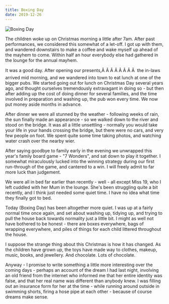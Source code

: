 ```yaml
---
title: Boxing Day
date: 2019-12-26
---
```


![Boxing Day](https://source.unsplash.com/l7dbl-sUg3k/1600x900)

The children woke up on Christmas morning a little after 7am. After past performances, we considered this somewhat of a let-off. I got up with them, and wandered downstairs to make a coffee and wake myself up ahead of the mayhem to come. Within half an hour everybody else had gathered in the lounge for the annual mayhem.

It was a good day. After opening our presents,Ã Ã Ã Ã Ã Ã Ã Ã  the in-laws arrived mid morning, and we wandered into town to eat lunch at one of the bigger pubs. We started going out for lunch on Christmas Day several years ago, and thought ourselves tremendously extravagant in doing so - but then after adding up the cost of doing dinner for several families, and the time involved in preparation and washing up, the pub won every time. We now put money aside months in advance.

After dinner we were all stunned by the weather - following weeks of rain, the sun finally made an appearance - so we walked down to the river and stood on the bridge. It was all a little unsettling - normally you would take your life in your hands crossing the bridge, but there were no cars, and very few people on foot. We spent quite some time taking photos, and watching water crash over the nearby wier.

After saying goodbye to family early in the evening we unwrapped this year's family board game - "7 Wonders", and sat down to play it together. I somewhat miraculously lucked into the winning strategy during our first run-through of the game, and cantered to a win. I will freely admit to far more luck than judgement.

We were all in bed far earlier than recently - well - all except Miss 19, who I left cuddled with her Mum in the lounge. She's been struggling quite a bit recently, and I think just needed some quiet time. I have no idea what time they finally got to bed.

Today (Boxing Day) has been altogether more quiet. I was up at a fairly normal time once again, and set about washing up, tidying up, and trying to pull the house back towards normality just a little bit. I might as well not have bothered to be honest - there are boxes everywhere, bags of wrapping everywhere, and piles of things for each child littered throughout the house.

I suppose the strange thing about this Christmas is how it has changed. As the children have grown up, the toys have made way to clothes, makeup, music, books, and jewellery. And chocolate. Lots of chocolate.

Anyway - I promise to write something a little more interesting over the coming days - perhaps an account of the dream I had last night, involving an old friend from the internet who informed me that her entire identity was false, and that her real name was different than anybody knew. I was filling out an insurance form for her at the time - while running around outside in swimming shorts, firing a hose pipe at each other - because of course dreams make sense.